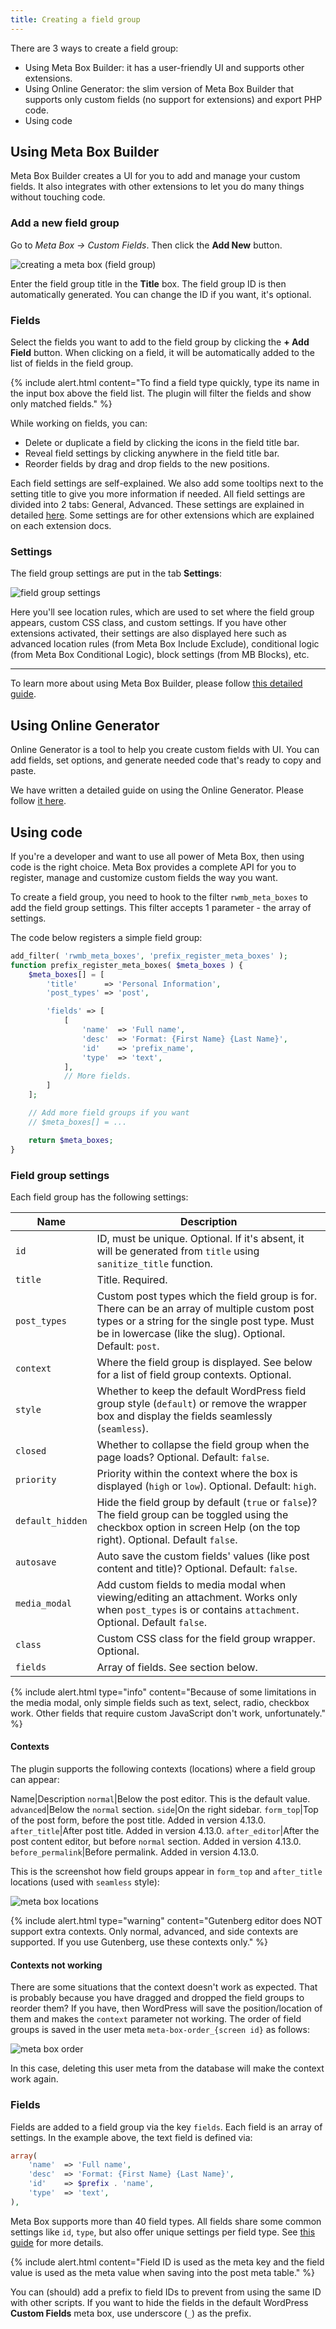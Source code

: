 ```yaml
---
title: Creating a field group
---
```


There are 3 ways to create a field group:

- Using Meta Box Builder: it has a user-friendly UI and supports other extensions.
- Using Online Generator: the slim version of Meta Box Builder that supports only custom fields (no support for extensions) and export PHP code.
- Using code

## Using Meta Box Builder

Meta Box Builder creates a UI for you to add and manage your custom fields. It also integrates with other extensions to let you do many things without touching code.

### Add a new field group

Go to *Meta Box &rarr; Custom Fields*. Then click the **Add New** button.

![creating a meta box (field group)](https://i.imgur.com/atmAw8E.png)

Enter the field group title in the **Title** box. The field group ID is then automatically generated. You can change the ID if you want, it's optional.

### Fields

Select the fields you want to add to the field group by clicking the **+ Add Field** button. When clicking on a field, it will be automatically added to the list of fields in the field group.

{% include alert.html content="To find a field type quickly, type its name in the input box above the field list. The plugin will filter the fields and show only matched fields." %}

While working on fields, you can:

- Delete or duplicate a field by clicking the icons in the field title bar.
- Reveal field settings by clicking anywhere in the field title bar.
- Reorder fields by drag and drop fields to the new positions.

Each field settings are self-explained. We also add some tooltips next to the setting title to give you more information if needed. All field settings are divided into 2 tabs: General, Advanced. These settings are explained in detailed [here](https://docs.metabox.io/field-settings/). Some settings are for other extensions which are explained on each extension docs.

### Settings

The field group settings are put in the tab **Settings**:

![field group settings](https://i.imgur.com/K3emckr.png)

Here you'll see location rules, which are used to set where the field group appears, custom CSS class, and custom settings. If you have other extensions activated, their settings are also displayed here such as advanced location rules (from Meta Box Include Exclude), conditional logic (from Meta Box Conditional Logic), block settings (from MB Blocks), etc.

---

To learn more about using Meta Box Builder, please follow [this detailed guide](/extensions/meta-box-builder/).

## Using Online Generator

Online Generator is a tool to help you create custom fields with UI. You can add fields, set options, and generate needed code that's ready to copy and paste.

We have written a detailed guide on using the Online Generator. Please follow [it here](/online-generator/).

## Using code

If you're a developer and want to use all power of Meta Box, then using code is the right choice. Meta Box provides a complete API for you to register, manage and customize custom fields the way you want.

To create a field group, you need to hook to the filter `rwmb_meta_boxes` to add the field group settings. This filter accepts 1 parameter - the array of settings.

The code below registers a simple field group:

```php
add_filter( 'rwmb_meta_boxes', 'prefix_register_meta_boxes' );
function prefix_register_meta_boxes( $meta_boxes ) {
    $meta_boxes[] = [
        'title'      => 'Personal Information',
        'post_types' => 'post',

        'fields' => [
            [
                'name'  => 'Full name',
                'desc'  => 'Format: {First Name} {Last Name}',
                'id'    => 'prefix_name',
                'type'  => 'text',
            ],
            // More fields.
        ]
    ];

    // Add more field groups if you want
    // $meta_boxes[] = ...

    return $meta_boxes;
}
```

### Field group settings

Each field group has the following settings:

Name|Description
--|--
`id`|ID, must be unique. Optional. If it's absent, it will be generated from `title` using `sanitize_title` function.
`title`|Title. Required.
`post_types`|Custom post types which the field group is for. There can be an array of multiple custom post types or a string for the single post type. Must be in lowercase (like the slug). Optional. Default: `post`.
`context`|Where the field group is displayed. See below for a list of field group contexts. Optional.
`style`|Whether to keep the default WordPress field group style (`default`) or remove the wrapper box and display the fields seamlessly (`seamless`).
`closed`|Whether to collapse the field group when the page loads? Optional. Default: `false`.
`priority`|Priority within the context where the box is displayed (`high` or `low`). Optional. Default: `high`.
`default_hidden`|Hide the field group by default (`true` or `false`)? The field group can be toggled using the checkbox option in screen Help (on the top right). Optional. Default `false`.
`autosave`|Auto save the custom fields' values (like post content and title)? Optional. Default: `false`.
`media_modal`|Add custom fields to media modal when viewing/editing an attachment. Works only when `post_types` is or contains `attachment`. Optional. Default `false`.
`class`|Custom CSS class for the field group wrapper. Optional.
`fields`|Array of fields. See section below.

{% include alert.html type="info" content="Because of some limitations in the media modal, only simple fields such as text, select, radio, checkbox work. Other fields that require custom JavaScript don't work, unfortunately." %}

#### Contexts

The plugin supports the following contexts (locations) where a field group can appear:

Name|Description
`normal`|Below the post editor. This is the default value.
`advanced`|Below the `normal` section.
`side`|On the right sidebar.
`form_top`|Top of the post form, before the post title. Added in version 4.13.0.
`after_title`|After post title. Added in version 4.13.0.
`after_editor`|After the post content editor, but before `normal` section. Added in version 4.13.0.
`before_permalink`|Before permalink. Added in version 4.13.0.

This is the screenshot how field groups appear in `form_top` and `after_title` locations (used with `seamless` style):

![meta box locations](https://i.imgur.com/kBKbS3wl.png)

{% include alert.html type="warning" content="Gutenberg editor does NOT support extra contexts. Only normal, advanced, and side contexts are supported. If you use Gutenberg, use these contexts only." %}

#### Contexts not working

There are some situations that the context doesn't work as expected. That is probably because you have dragged and dropped the field groups to reorder them? If you have, then WordPress will save the position/location of them and makes the `context` parameter not working. The order of field groups is saved in the user meta `meta-box-order_{screen id}` as follows:

![meta box order](https://i.imgur.com/A7bkxT9.png)

In this case, deleting this user meta from the database will make the context work again.

### Fields

Fields are added to a field group via the key `fields`. Each field is an array of settings. In the example above, the text field is defined via:

```php
array(
    'name'  => 'Full name',
    'desc'  => 'Format: {First Name} {Last Name}',
    'id'    => $prefix . 'name',
    'type'  => 'text',
),
```

Meta Box supports more than 40 field types. All fields share some common settings like `id`, `type`, but also offer unique settings per field type. See [this guide](/field-settings/) for more details.

{% include alert.html content="Field ID is used as the meta key and the field value is used as the meta value when saving into the post meta table." %}

You can (should) add a prefix to field IDs to prevent from using the same ID with other scripts. If you want to hide the fields in the default WordPress **Custom Fields** meta box, use underscore (`_`) as the prefix.
